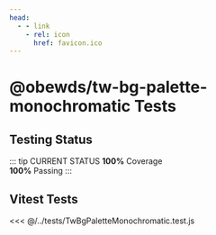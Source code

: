 ```yaml
---
head:
  - - link
    - rel: icon
      href: favicon.ico
---
```





# @obewds/tw-bg-palette-monochromatic Tests



## Testing Status

::: tip CURRENT STATUS
**100%** Coverage  
**100%** Passing
:::



## Vitest Tests

<<< @/../tests/TwBgPaletteMonochromatic.test.js